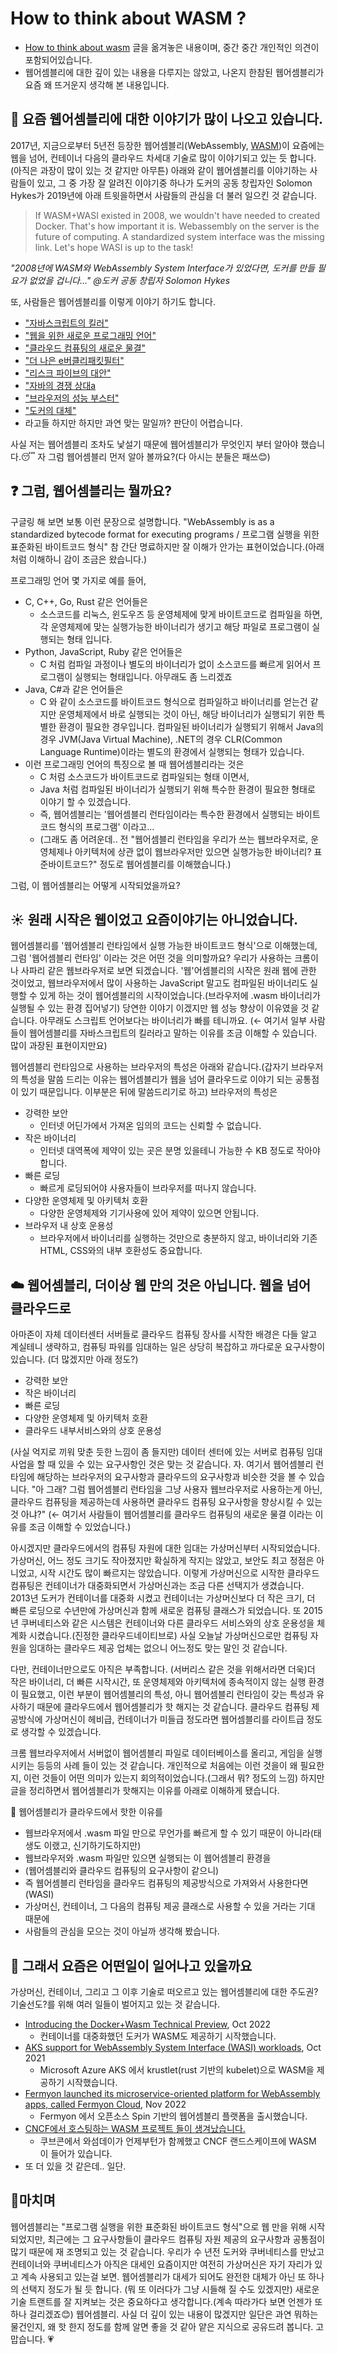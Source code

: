 # How to think about WASM ?
* [How to think about wasm](https://www.fermyon.com/blog/how-to-think-about-wasm) 글을 옮겨놓은 내용이며, 중간 중간 개인적인 의견이 포함되어있습니다.
* 웹어셈블리에 대한 깊이 있는 내용을 다루지는 않았고, 나온지 한참된 웹어셈블리가 요즘 왜 뜨거운지 생각해 본 내용입니다.



## :balloon: 요즘 웹어셈블리에 대한 이야기가 많이 나오고 있습니다. 
2017년, 지금으로부터 5년전 등장한 웹어셈블리(WebAssembly, [WASM](https://en.wikipedia.org/wiki/WebAssembly))이 요즘에는 웹을 넘어, 컨테이너 다음의 클라우드 차세대 기술로 많이 이야기되고 있는 듯 합니다.(아직은 과장이 많이 있는 것 같지만 아무튼) 아래와 같이 웹어셈블리를 이야기하는 사람들이 있고, 그 중 가장 잘 알려진 이야기중 하나가 도커의 공동 창립자인 Solomon Hykes가 2019년에 아래 트윗을하면서 사람들의 관심을 더 불러 일으킨 것 같습니다.

> If WASM+WASI existed in 2008, we wouldn't have needed to created Docker. That's how important it is. Webassembly on the server is the future of computing. A standardized system interface was the missing link. Let's hope WASI is up to the task! 

_"2008년에 WASM와 WebAssembly System Interface가 있었다면, 도커를 만들 필요가 없었을 겁니다..." @도커 공동 창립자 Solomon Hykes_

또, 사람들은 웹어셈블리를 이렇게 이야기 하기도 합니다.
* ["자바스크립트의 킬러"](https://www.slideshare.net/bmihaylov/is-webassembly-the-killer-of-javascript)
* ["웹을 위한 새로운 프로그래밍 언어"](https://www.tutorialspoint.com/webassembly/index.htm)
* ["클라우드 컴퓨팅의 새로운 물결"](https://www.fermyon.com/blog/2022-02-08-hello-world)
* ["더 나은 e버클리패킷필터"](https://marcusparadies.github.io/files/ebpf_vs_wasm_report.pdf)
* ["리스크 파이브의 대안"](https://medium.com/@losfair/a-comparison-between-webassembly-and-risc-v-e8fb9d37e6cc)
* ["자바의 경쟁 상대a](https://steveklabnik.com/writing/is-webassembly-the-return-of-java-applets-flash)
* ["브라우저의 성능 부스터"](https://www.opensourceforu.com/2018/04/webassembly-to-speed-up-performance-of-web-browsers/)
* ["도커의 대체"](https://kubesphere.io/blogs/will-cloud-native-webassembly-replace-docker_/)
* 라고들 하지만 하지만 과연 맞는 말일까? 판단이 어렵습니다.

사실 저는 웹어셈블리 조차도 낯설기 때문에 웹어셈블리가 무엇인지 부터 알아야 했습니다.:sleeping: 자 그럼 웹어셈블리 먼저 알아 볼까요?(다 아시는 분들은 패쓰:blush:)

## :question: 그럼, 웹어셈블리는 뭘까요? 
구글링 해 보면 보통 이런 문장으로 설명합니다. "WebAssembly is as a standardized bytecode format for executing programs / 프로그램 실행을 위한 표준화된 바이트코드 형식" 참 간단 명료하지만 잘 이해가 안가는 표현이었습니다.(아래처럼 이해하니 감이 조금은 왔습니다.)

프로그래밍 언어 몇 가지로 예를 들어,
* C, C++, Go, Rust 같은 언어들은
  * 소스코드를 리눅스, 윈도우즈 등 운영체제에 맞게 바이트코드로 컴파일을 하면, 각 운영체제에 맞는 실행가능한 바이너리가 생기고 해당 파일로 프로그램이 실행되는 형태 입니다.
* Python, JavaScript, Ruby 같은 언어들은
  * C 처럼 컴파일 과정이나 별도의 바이너리가 없이 소스코드를 빠르게 읽어서 프로그램이 실행되는 형태입니다. 아무래도 좀 느리겠죠
* Java, C#과 같은 언어들은
  * C 와 같이 소스코드를 바이트코드 형식으로 컴파일하고 바이너리를 얻는건 같지만 운영체제에서 바로 실행되는 것이 아닌, 해당 바이너리가 실행되기 위한 특별한 환경이 필요한 경우입니다. 컴파일된 바이너리가 실행되기 위해서 Java의 경우 JVM(Java Virtual Machine), .NET의 경우 CLR(Common Language Runtime)이라는 별도의 환경에서 실행되는 형태가 있습니다.
* 이런 프로그래밍 언어의 특징으로 볼 때 웹어셈블리라는 것은
  * C 처럼 소스코드가 바이트코드로 컴파일되는 형태 이면서,
  * Java 처럼 컴파일된 바이너리가 실행되기 위해 특수한 환경이 필요한 형태로 이야기 할 수 있겠습니다.
  * 즉, 웹어셈블리는 '웹어셈블리 런타임이라는 특수한 환경에서 실행되는 바이트코드 형식의 프로그램' 이라고...
  * (그래도 좀 어려운데.. 전 "웹어셈블리 런타임을 우리가 쓰는 웹브라우저로, 운영체제나 아키텍처에 상관 없이 웹브라우저만 있으면 실행가능한 바이너리? 표준바이트코드?" 정도로 웹어셈블리를 이해했습니다.)

그럼, 이 웹어셈블리는 어떻게 시작되었을까요? 

## :sunny: 원래 시작은 웹이었고 요즘이야기는 아니었습니다.
웹어셈블리를 '웹어셈블리 런타임에서 실행 가능한 바이트코드 형식'으로 이해했는데, 그럼 '웹어셈블리 런타임' 이라는 것은 어떤 것을 의미할까요? 우리가 사용하는 크롬이나 사파리 같은 웹브라우저로 보면 되겠습니다.  '웹'어셈블리의 시작은 원래 웹에 관한 것이었고, 웹브라우저에서 많이 사용하는 JavaScript 말고도 컴파일된 바이너리도 실행할 수 있게 하는 것이 웹어셈블리의 시작이었습니다.(브라우저에 .wasm 바이너리가 실행될 수 있는 환경 집어넣기) 당연한 이야기 이겠지만 웹 성능 향상이 이유였을 것 같습니다. 아무래도 스크립트 언어보다는 바이너리가 빠를 테니까요. (← 여기서 일부 사람들이 웹어셈블리를 자바스크립트의 킬러라고 말하는 이유를 조금 이해할 수 있습니다. 많이 과장된 표현이지만요)

웹어셈블리 런타임으로 사용하는 브라우저의 특성은 아래와 같습니다.(갑자기 브라우저의 특성을 말씀 드리는 이유는 웹어셈블리가 웹을 넘어 클라우드로 이야기 되는 공통점이 있기 때문입니다. 이부분은 뒤에 말씀드리기로 하고) 브라우저의 특성은

* 강력한 보안
  * 인터넷 어딘가에서 가져온 임의의 코드는 신뢰할 수 없습니다.
* 작은 바이너리
  * 인터넷 대역폭에 제약이 있는 곳은 분명 있을테니 가능한 수 KB 정도로 작아야 합니다.
* 빠른 로딩
  * 빠르게 로딩되어야 사용자들이 브라우저를 떠나지 않습니다.
* 다양한 운영체제 및 아키텍처 호환
  * 다양한 운영체제와 기기사용에 있어 제약이 있으면 안됩니다.
* 브라우저 내 상호 운용성
  * 브라우저에서 바이너리를 실행하는 것만으로 충분하지 않고, 바이너리와 기존 HTML, CSS와의 내부 호환성도 중요합니다.

## :cloud: 웹어셈블리, 더이상 웹 만의 것은 아닙니다. 웹을 넘어 클라우드로
아마존이 자체 데이터센터 서버들로 클라우드 컴퓨팅 장사를 시작한 배경은 다들 알고 계실테니 생략하고, 컴퓨팅 파워를 임대하는 일은 상당히 복잡하고 까다로운 요구사항이 있습니다. (더 많겠지만 아래 정도?)

* 강력한 보안
* 작은 바이너리
* 빠른 로딩
* 다양한 운영체제 및 아키텍처 호환
* 클라우드 내부서비스와의 상호 운용성

(사실 억지로 끼워 맞춘 듯한 느낌이 좀 들지만) 데이터 센터에 있는 서버로 컴퓨팅 임대 사업을 할 때 있을 수 있는 요구사항인 것은 맞는 것 같습니다. 자. 여기서 웹어셈블리 런타임에 해당하는 브라우저의 요구사항과 클라우드의 요구사항과 비슷한 것을 볼 수 있습니다. "아 그래? 그럼 웹어셈블리 런타임을 그냥 사용자 웹브라우저로 사용하는게 아닌, 클라우드 컴퓨팅을 제공하는데 사용하면 클라우드 컴퓨팅 요구사항을 향상시킬 수 있는 것 아냐?"  (← 여기서 사람들이 웹어셈블리를 클라우드 컴퓨팅의 새로운 물결 이라는 이유를 조금 이해할 수 있었습니다.)

아시겠지만 클라우드에서의 컴퓨팅 자원에 대한 임대는 가상머신부터 시작되었습니다. 가상머신, 어느 정도 크기도 작아졌지만 확실하게 작지는 않았고, 보안도 최고 정점은 아니었고, 시작 시간도 많이 빠르지는 않았습니다. 이렇게 가상머신으로 시작한 클라우드 컴퓨팅은 컨테이너가 대중화되면서 가상머신과는 조금 다른 선택지가 생겼습니다. 2013년 도커가 컨테이너를 대중화 시켰고 컨테이너는 가상머신보다 더 작은 크기, 더 빠른 로딩으로 수년만에 가상머신과 함께 새로운 컴퓨팅 클래스가 되었습니다. 또 2015년 쿠버네티스와 같은 시스템은 컨테이너와 다른 클라우드 서비스와의 상호 운용성을 체계화 시켰습니다.(진정한 클라우드네이티브로) 사실 오늘날 가상머신으로만 컴퓨팅 자원을 임대하는 클라우드 제공 업체는 없으니 어느정도 맞는 말인 것 같습니다.

다만, 컨테이너만으로도 아직은 부족합니다. (서버리스 같은 것을 위해서라면 더욱)더 작은 바이너리, 더 빠른 시작시간, 또 운영체제와 아키텍처에 종속적이지 않는 실행 환경이 필요했고, 이런 부분이 웹어셈블리의 특성, 아니 웹어셈블리 런타임이 갖는 특성과 유사하기 때문에 클라우드에서 웹어셈블리가 핫 해지는 것 같습니다. 클라우드 컴퓨팅 제공방식에 가상머신이 헤비급, 컨테이너가 미들급 정도라면 웹어셈블리를 라이트급 정도로 생각할 수 있겠습니다. 

크롬 웹브라우저에서 서버없이 웹어셈블리 파일로 데이터베이스를 올리고, 게임을 실행시키는 등등의 사례 들이 있는 것 같습니다. 개인적으로 처음에는 이런 것을이 왜 필요한지, 이런 것들이 어떤 의미가 있는지 회의적이었습니다.(그래서 뭐? 정도의 느낌) 하지만 글을 정리하면서 웹어셈블리가 핫해지는 이유를 아래로 이해하게 됐습니다. 

:pushpin: 웹어셈블리가 클라우드에서 핫한 이유를
* 웹브라우저에서 .wasm 파일 만으로 무언가를 빠르게 할 수 있기 때문이 아니라(태생도 이랬고, 신기하기도하지만)
* 웹브라우저와 .wasm 파일만 있으면 실행되는 이 웹어셈블리 환경을
* (웹어셈블리와 클라우드 컴퓨팅의 요구사항이 같으니)
* 즉 웹어셈블리 런타임을 클라우드 컴퓨팅의 제공방식으로 가져와서 사용한다면(WASI) 
* 가상머신, 컨테이너, 그 다음의 컴퓨팅 제공 클래스로 사용할 수 있을 거라는 기대 때문에
* 사람들의 관심을 모으는 것이 아닐까 생각해 봤습니다.

## :tada: 그래서 요즘은 어떤일이 일어나고 있을까요
가상머신, 컨테이너, 그리고 그 이후 기술로 떠오르고 있는 웹어셈블리에 대한 주도권? 기술선도?를 위해 여러 일들이 벌어지고 있는 것 같습니다. 

* [Introducing the Docker+Wasm Technical Preview](https://www.docker.com/blog/docker-wasm-technical-preview/), Oct 2022
  * 컨테이너를 대중화했던 도커가 WASM도 제공하기 시작했습니다.
* [AKS support for WebAssembly System Interface (WASI) workloads](https://azure.microsoft.com/ko-kr/updates/public-preview-aks-support-for-webassembly-system-interface-wasi-workloads/), Oct 2021
  * Microsoft Azure AKS 에서 krustlet(rust 기반의 kubelet)으로 WASM을 제공하기 시작했습니다. 
* [Fermyon launched its microservice-oriented platform for WebAssembly apps, called Fermyon Cloud](https://www.infoq.com/news/2022/11/Fermyon-cloud-webassembly/), Nov 2022
  * Fermyon 에서 오픈소스 Spin 기반의 웹어셈블리 플랫폼을 출시했습니다.
* [CNCF에서 호스팅하는 WASM 프로젝트 들이 생겨났습니다.](https://www.cncf.io/blog/2021/08/05/cloud-native-webassembly/) 
  * 쿠브콘에서 와섬데이가 언제부턴가 함께했고 CNCF 랜드스케이프에 WASM 이 들어가 있습니다.
* 또 더 있을 것 같은데.. 일단.

## :pray:마치며
웹어셈블리는 "프로그램 실행을 위한 표준화된 바이트코드 형식"으로 웹 만을 위해 시작 되었지만, 최근에는 그 요구사항들이 클라우드 컴퓨팅 자원 제공의 요구사항과 공통점이 많기 때문에 재 조명되고 있는 것 같습니다. 우리가 수 년전 도커와 쿠버네티스를 만났고 컨테이너와 쿠버네티스가 아직은 대세인 요즘이지만 여전히 가상머신은 자기 자리가 있고 계속 사용되고 있는걸 보면. 웹어셈블리가 대세가 되어도 완전한 대체가 아닌 또 하나의 선택지 정도가 될 듯 합니다. (뭐 또 이러다가 그냥 시들해 질 수도 있겠지만) 새로운 기술 트랜트를 잘 지켜보는 것은 중요하다고 생각합니다.(계속 따라가다 보면 언젠가 또 하나 걸리겠죠:blush:) 웹어셈블리. 사실 더 깊이 있는 내용이 많겠지만 일단은 과연 뭐하는 물건인지, 왜 핫 한지 정도를 함께 알면 좋을 것 같아 얕은 지식으로 공유드려 봅니다. 고맙습니다. :heartpulse:

